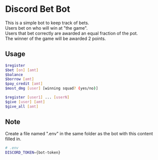 # Discord Bet Bot

This is a simple bot to keep track of bets.  
Users bet on who will win at "the game".  
Users that bet correctly are awarded an equal fraction of the pot.  
The winner of the game will be awarded 2 points.

## Usage
```bash
$register
$bet [on] [amt]
$balance
$borrow [amt]
$pay_credit [amt]
$most_dmg [user] [winning squad? (yes/no)]

$register [user1] ... [userN]
$give [user] [amt]
$give_all [amt]
```

## Note
Create a file named ".env" in the same folder as the bot with this content filled in.
```bash
# .env
DISCORD_TOKEN={bot-token}
```
